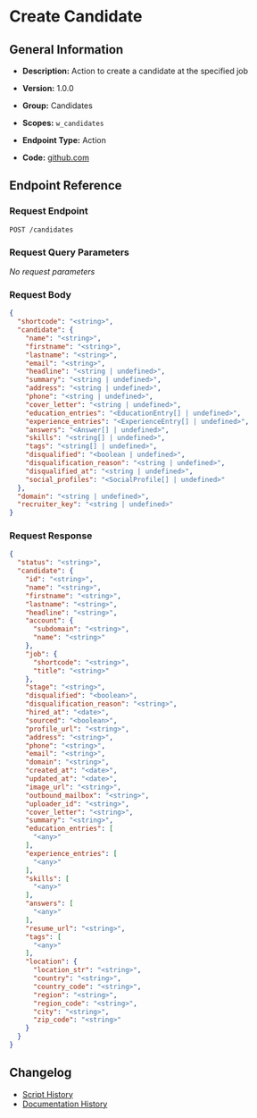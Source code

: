<!-- BEGIN GENERATED CONTENT -->
# Create Candidate

## General Information

- **Description:** Action to create a candidate at the specified job

- **Version:** 1.0.0
- **Group:** Candidates
- **Scopes:** `w_candidates`
- **Endpoint Type:** Action
- **Code:** [github.com](https://github.com/NangoHQ/integration-templates/tree/main/integrations/workable/actions/create-candidate.ts)


## Endpoint Reference

### Request Endpoint

`POST /candidates`

### Request Query Parameters

_No request parameters_

### Request Body

```json
{
  "shortcode": "<string>",
  "candidate": {
    "name": "<string>",
    "firstname": "<string>",
    "lastname": "<string>",
    "email": "<string>",
    "headline": "<string | undefined>",
    "summary": "<string | undefined>",
    "address": "<string | undefined>",
    "phone": "<string | undefined>",
    "cover_letter": "<string | undefined>",
    "education_entries": "<EducationEntry[] | undefined>",
    "experience_entries": "<ExperienceEntry[] | undefined>",
    "answers": "<Answer[] | undefined>",
    "skills": "<string[] | undefined>",
    "tags": "<string[] | undefined>",
    "disqualified": "<boolean | undefined>",
    "disqualification_reason": "<string | undefined>",
    "disqualified_at": "<string | undefined>",
    "social_profiles": "<SocialProfile[] | undefined>"
  },
  "domain": "<string | undefined>",
  "recruiter_key": "<string | undefined>"
}
```

### Request Response

```json
{
  "status": "<string>",
  "candidate": {
    "id": "<string>",
    "name": "<string>",
    "firstname": "<string>",
    "lastname": "<string>",
    "headline": "<string>",
    "account": {
      "subdomain": "<string>",
      "name": "<string>"
    },
    "job": {
      "shortcode": "<string>",
      "title": "<string>"
    },
    "stage": "<string>",
    "disqualified": "<boolean>",
    "disqualification_reason": "<string>",
    "hired_at": "<date>",
    "sourced": "<boolean>",
    "profile_url": "<string>",
    "address": "<string>",
    "phone": "<string>",
    "email": "<string>",
    "domain": "<string>",
    "created_at": "<date>",
    "updated_at": "<date>",
    "image_url": "<string>",
    "outbound_mailbox": "<string>",
    "uploader_id": "<string>",
    "cover_letter": "<string>",
    "summary": "<string>",
    "education_entries": [
      "<any>"
    ],
    "experience_entries": [
      "<any>"
    ],
    "skills": [
      "<any>"
    ],
    "answers": [
      "<any>"
    ],
    "resume_url": "<string>",
    "tags": [
      "<any>"
    ],
    "location": {
      "location_str": "<string>",
      "country": "<string>",
      "country_code": "<string>",
      "region": "<string>",
      "region_code": "<string>",
      "city": "<string>",
      "zip_code": "<string>"
    }
  }
}
```

## Changelog

- [Script History](https://github.com/NangoHQ/integration-templates/commits/main/integrations/workable/actions/create-candidate.ts)
- [Documentation History](https://github.com/NangoHQ/integration-templates/commits/main/integrations/workable/actions/create-candidate.md)

<!-- END  GENERATED CONTENT -->

